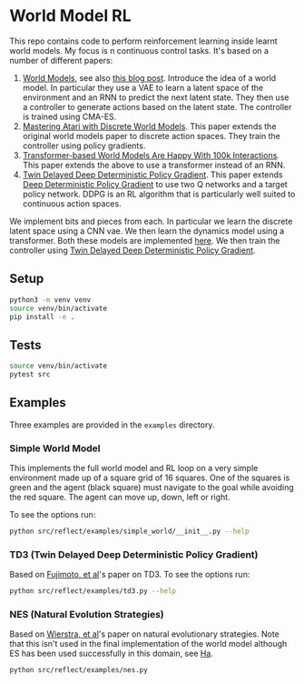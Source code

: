 # World Model RL

This repo contains code to perform reinforcement learning inside learnt world models. My focus is n continuous control tasks. It's based on a number of different papers:

1. [World Models](https://arxiv.org/abs/1803.10122), see also [this blog post](https://worldmodels.github.io/). Introduce the idea of a world model. In particular they use a VAE to learn a latent space of the environment and an RNN to predict the next latent state. They then use a controller to generate actions based on the latent state. The controller is trained using CMA-ES.
2. [Mastering Atari with Discrete World Models](https://arxiv.org/abs/2010.02193). This paper extends the original world models paper to discrete action spaces. They train the controller using policy gradients.
3. [Transformer-based World Models Are Happy With 100k Interactions](https://arxiv.org/abs/2303.07109). This paper extends the above to use a transformer instead of an RNN.
4. [Twin Delayed Deep Deterministic Policy Gradient](https://arxiv.org/abs/1802.09477). This paper extends [Deep Deterministic Policy Gradient](https://arxiv.org/abs/1509.02971) to use two Q networks and a target policy network. DDPG is an RL algorithm that is particularly well suited to continuous action spaces.

We implement bits and pieces from each. In particular we learn the discrete latent space using a CNN vae. We then learn the dynamics model using a transformer. Both these models are implemented [here](https://github.com/mauicv/transformers). We then train the controller using [Twin Delayed Deep Deterministic Policy Gradient](https://arxiv.org/abs/1802.09477). 

## Setup

```bash
python3 -m venv venv
source venv/bin/activate
pip install -e .
```

## Tests

```bash
source venv/bin/activate
pytest src
```

## Examples

Three examples are provided in the `examples` directory.

### Simple World Model

This implements the full world model and RL loop on a very simple environment made up of a square grid of 16 squares. One of the squares is green and the agent (black square) must navigate to the goal while avoiding the red square. The agent can move up, down, left or right.

To see the options run:
    
```bash
python src/reflect/examples/simple_world/__init__.py --help
```

### TD3 (Twin Delayed Deep Deterministic Policy Gradient) 

Based on [Fujimoto, et al](https://arxiv.org/abs/1802.09477)'s paper on TD3. To see the options run:

```bash
python src/reflect/examples/td3.py --help
```

### NES (Natural Evolution Strategies)

Based on [Wierstra, et al](https://arxiv.org/abs/1106.4487)'s paper on natural evolutionary strategies. Note that this isn't used in the final implementation of the world model although ES has been used successfully in this domain, see [Ha](https://worldmodels.github.io/).

```bash
python src/reflect/examples/nes.py
```
